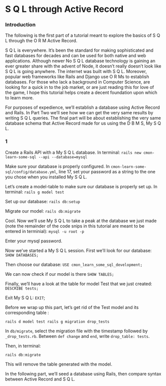 # S Q L through Active Record

### Introduction

The following is the first part of a tutorial meant to explore the basics of S Q L through the O R M Active Record.

S Q L is everywhere. It’s been the standard for making sophisticated and fast databases for decades and can be used for both native and web applications. Although newer No S Q L database technology is gaining an ever greater share with the advent of Node, it doesn’t really doesn’t look like S Q L is going anywhere. The internet was built with S Q L. Moreover, popular web frameworks like Rails and Django use O R Ms to establish databases. For those who lack a background in Computer Science, are looking for a quick in to the job market, or are just reading this for love of the game, I hope this tutorial helps create a decent foundation upon which to learn more.

For purposes of expedience, we’ll establish a database using Active Record and Rails. In Part Two we’ll see how we can get the very same results by writing S Q L queries. The final part will be about establishing the very same database schema that Active Record made for us using the D B M S, My S Q L.

### 1

Create a Rails API with a My S Q L database. In terminal: `rails new cmon-learn-some-sql --api --database=mysql`

Make sure your database is properly configured. In `cmon-learn-some-sql/config/database.yml`, line 17, set your password as a string to the one you chose when you installed My S Q L.

Let’s create a model-table to make sure our database is properly set up. In terminal: `rails g model test`

Set up our database: `rails db:setup`

Migrate our model: `rails db:migrate`

Cool. Now we’ll use My S Q L to take a peak at the database we just made (note the remainder of the code snips in this tutorial are meant to be entered in terminial): `mysql -u root -p`

Enter your mysql password.

Now we’ve started a My S Q L session. First we’ll look for our database: `SHOW DATABASES;`

Then choose our database: `USE cmon_learn_some_sql_development;`

We can now check if our model is there `SHOW TABLES;`

Finally, we’ll have a look at the table for model Test that we just created: `DESCRIBE tests;`

Exit My S Q L: `EXIT`;

Before we wrap up this part, let’s get rid of the Test model and its corresponding table :

`rails d model test
rails g migration drop_tests
`

In `db/migrate`, select the migration file with the timestamp followed by `_drop_tests.rb`. Between `def change` and `end`, write `drop_table: tests`.

Then, in terminal:

`rails db:migrate`

This will remove the table generated with the model.

In the following part, we’ll seed a database using Rails, then compare syntax between Active Record and S Q L.
